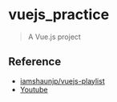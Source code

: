 # vuejs_practice

> A Vue.js project

## Reference
+ [iamshaunjp/vuejs-playlist](https://github.com/iamshaunjp/vuejs-playlist)
+ [Youtube](https://www.youtube.com/watch?v=5LYrN_cAJoA)